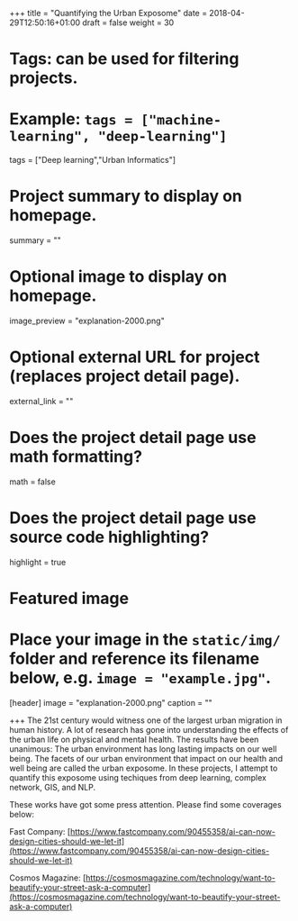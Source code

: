 +++
title = "Quantifying the Urban Exposome"
date = 2018-04-29T12:50:16+01:00
draft = false
weight = 30
# Tags: can be used for filtering projects.
# Example: `tags = ["machine-learning", "deep-learning"]`
tags = ["Deep learning","Urban Informatics"]

# Project summary to display on homepage.
summary = ""

# Optional image to display on homepage.
image_preview = "explanation-2000.png"

# Optional external URL for project (replaces project detail page).
external_link = ""

# Does the project detail page use math formatting?
math = false

# Does the project detail page use source code highlighting?
highlight = true

# Featured image
# Place your image in the `static/img/` folder and reference its filename below, e.g. `image = "example.jpg"`.
[header]
image = "explanation-2000.png"
caption = ""

+++
The 21st century would witness one of the largest urban migration in human history. A lot of research has gone into understanding the effects of the urban life on physical and mental health. The results have been unanimous: The urban environment has long lasting impacts on our well being. The facets of our urban environment that impact on our health and well being are called the urban exposome.
In these projects, I attempt to quantify this exposome using techiques from deep learning, complex network, GIS, and NLP.

These works have got some press attention. Please find some coverages below:

Fast Company: [https://www.fastcompany.com/90455358/ai-can-now-design-cities-should-we-let-it](https://www.fastcompany.com/90455358/ai-can-now-design-cities-should-we-let-it)


Cosmos Magazine: [https://cosmosmagazine.com/technology/want-to-beautify-your-street-ask-a-computer](https://cosmosmagazine.com/technology/want-to-beautify-your-street-ask-a-computer)